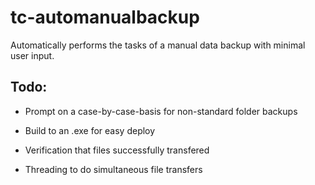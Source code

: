 # tc-automanualbackup
Automatically performs the tasks of a manual data backup with minimal user input.

## Todo:
- Prompt on a case-by-case-basis for non-standard folder backups

- Build to an .exe for easy deploy
- Verification that files successfully transfered
- Threading to do simultaneous file transfers